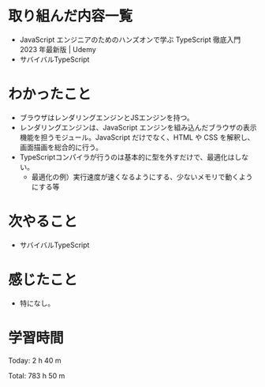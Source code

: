 # 取り組んだ内容一覧
- JavaScript エンジニアのためのハンズオンで学ぶ TypeScript 徹底入門 2023 年最新版 | Udemy
- サバイバルTypeScript

# わかったこと
- ブラウザはレンダリングエンジンとJSエンジンを持つ。
- レンダリングエンジンは、JavaScript エンジンを組み込んだブラウザの表示機能を担うモジュール。JavaScript だけでなく、HTML や CSS を解釈し、画面描画を総合的に行う。
- TypeScriptコンパイラが行うのは基本的に型を外すだけで、最適化はしない。
  - 最適化の例）実行速度が速くなるようにする、少ないメモリで動くようにする等

# 次やること
- サバイバルTypeScript

# 感じたこと
- 特になし。

# 学習時間
Today: 2 h 40 m

Total: 783 h 50 m
